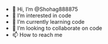 - 👋 Hi, I’m @Shohag888875
- 👀 I’m interested in code
- 🌱 I’m currently learning code
- 💞️ I’m looking to collaborate on code
- 📫 How to reach me 

<!---
Shohag888875/Shohag888875 is a ✨ special ✨ repository because its `README.md` (this file) appears on your GitHub profile.
You can click the Preview link to take a look at your changes.
--->
